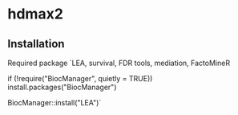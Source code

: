 # hdmax2

## Installation 

Required package
`LEA, survival, FDR tools, mediation, FactoMineR

if (!require("BiocManager", quietly = TRUE))
    install.packages("BiocManager")

BiocManager::install("LEA")`
